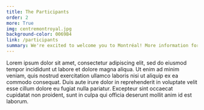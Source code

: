 ```yaml
---
title: The Participants
order: 2
more: True
img: centremontroyal.jpg
background-color: 0069B4
link: /participants
summary: We're excited to welcome you to Montréal! More information for participants will be here soon. For now, we have published the list of committee members and chairs so far. 
---
```


Lorem ipsum dolor sit amet, consectetur adipiscing elit, sed do eiusmod tempor incididunt ut labore et dolore magna aliqua. Ut enim ad minim veniam, quis nostrud exercitation ullamco laboris nisi ut aliquip ex ea commodo consequat. Duis aute irure dolor in reprehenderit in voluptate velit esse cillum dolore eu fugiat nulla pariatur. Excepteur sint occaecat cupidatat non proident, sunt in culpa qui officia deserunt mollit anim id est laborum.
